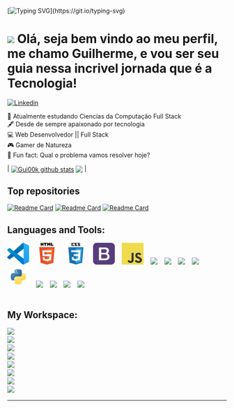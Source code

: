 [![Typing SVG](https://readme-typing-svg.herokuapp.com?font=Courier+new&color=%23808080&size=40&width=800&duration=6969&lines=Welcome+to+my+profile!)](https://git.io/typing-svg)
# <img src="https://raw.githubusercontent.com/iampavangandhi/iampavangandhi/master/gifs/Hi.gif" width="30px"> Olá, seja bem vindo ao meu perfil, me chamo Guilherme, e vou ser seu guia nessa incrivel jornada que é a Tecnologia!

[![Linkedin](https://img.shields.io/badge/LinkedIn-blue?style=for-the-badge&logo=linkedin&labelColor=blue&link=https://https://www.linkedin.com/in/guilherme-machado-freitas-694023237/)](https://www.linkedin.com/in/guilherme-machado-freitas-694023237/)

:school: Atualmente estudando Ciencias da Computação Full Stack</br>
:fountain_pen: Desde de sempre apaixonado por tecnologia</br>
:computer: Web Desenvolvedor || Full Stack</br>
:video_game: Gamer de Natureza</br>
:shower: Fun fact: Qual o problema vamos resolver hoje?</br>

| <a href="https://github.com/anuraghazra/github-readme-stats"><img align="center" src="https://github-readme-stats.vercel.app/api?username=Gui00k&theme=github_dark&hide=contribs,issues&show_icons=true&include_all_commits=true&hide_border=true" alt="Gui00k github stats" /></a> <a href="https://github.com/anuraghazra/github-readme-stats"><img align="center" src="https://github-readme-stats.vercel.app/api/top-langs/?username=Gui00k&theme=github_dark&layout=compact&exclude_repo=piercetheheavens.ga&hide_border=true&langs_count=6" /></a> |

## Top repositories

[![Readme Card](https://github-readme-stats.vercel.app/api/pin/?username=Gui00k&repo=TestDatabase&theme=github_dark)](https://github.com/Gui00k/TestDatabase)
[![Readme Card](https://github-readme-stats.vercel.app/api/pin/?username=Gui00k&repo=API-validacao&theme=github_dark)](https://github.com/Gui00k/API-validacao)
[![Readme Card](https://github-readme-stats.vercel.app/api/pin/?username=Gui00k&repo=API-s-PHP&theme=github_dark)](https://github.com/Gui00k/API-s-PHP)


## Languages and Tools:
<div>
  <img width=50px src="https://raw.githubusercontent.com/github/explore/80688e429a7d4ef2fca1e82350fe8e3517d3494d/topics/visual-studio-code/visual-studio-code.png">&nbsp;&nbsp;&nbsp;
  <img width=50px src="https://raw.githubusercontent.com/github/explore/80688e429a7d4ef2fca1e82350fe8e3517d3494d/topics/html/html.png">&nbsp;&nbsp;&nbsp;
  <img width=50px src="https://raw.githubusercontent.com/github/explore/80688e429a7d4ef2fca1e82350fe8e3517d3494d/topics/css/css.png">&nbsp;&nbsp;&nbsp;
  <img width=50px src="https://raw.githubusercontent.com/github/explore/80688e429a7d4ef2fca1e82350fe8e3517d3494d/topics/bootstrap/bootstrap.png">&nbsp;&nbsp;&nbsp;
  <img width=50px src="https://raw.githubusercontent.com/github/explore/80688e429a7d4ef2fca1e82350fe8e3517d3494d/topics/javascript/javascript.png">&nbsp;&nbsp;&nbsp;
  <img width=50px src="https://upload.wikimedia.org/wikipedia/commons/thumb/a/a7/React-icon.svg/2300px-React-icon.svg.png">&nbsp;&nbsp;&nbsp;
  <img width=50px src="https://github.com/mongodb-js/leaf/raw/master/dist/mongodb-leaf_512x512.png">&nbsp;&nbsp;&nbsp;
  <img width=50px src="https://seeklogo.com/images/N/nodejs-logo-FBE122E377-seeklogo.com.png">&nbsp;&nbsp;&nbsp;
  <img width=50px src="https://www.freepnglogos.com/uploads/logo-mysql-png/logo-mysql-mysql-logo-png-images-are-download-crazypng-21.png">&nbsp;&nbsp;&nbsp;
  <img width=50px src="https://raw.githubusercontent.com/github/explore/80688e429a7d4ef2fca1e82350fe8e3517d3494d/topics/python/python.png">&nbsp;&nbsp;&nbsp;
  <img width=50px src="https://upload.wikimedia.org/wikipedia/commons/1/18/C_Programming_Language.svg">&nbsp;&nbsp;&nbsp;
  <img width=50px src="https://brandslogos.com/wp-content/uploads/images/large/java-logo-1.png">&nbsp;&nbsp;&nbsp;
  <img width=50px src="https://upload.wikimedia.org/wikipedia/commons/thumb/5/5f/Windows_logo_-_2012.svg/2048px-Windows_logo_-_2012.svg.png">&nbsp;&nbsp;&nbsp;
  <img width=50px src="https://cdn-icons-png.flaticon.com/512/518/518713.png">&nbsp;&nbsp;&nbsp;
</div>

</br>

## My Workspace:
[<img height=40 src="https://img.shields.io/badge/windows-%230078D6.svg?&style=for-the-badge&logo=windows&logoColor=white">](https://www.microsoft.com/en-us/windows?r=1)</br>
[<img height=40 src="https://img.shields.io/badge/Zen 2-Ryzen%201700X-%23ED1C24?style=for-the-badge&logo=AMD">](https://www.amd.com/en/products/cpu/amd-ryzen-7-3700x)</br>
[<img height=40 src="https://img.shields.io/badge/Corsair-Vengeance RGB PRO 2x 8 GB-%23ffd900?style=for-the-badge&logo=corsair">](https://www.risemode.nz/memoria)</br>
[<img height=40 src="https://img.shields.io/badge/RTX%20-RX%203060-%23ED1C24?style=for-the-badge&logo=nvidia">](https://en.colorful.cn/product_show.aspx?id=1838&mid=102)</br>
[<img height=40 src="https://img.shields.io/badge/ROG%20STRIX-B550--F-%23000000?style=for-the-badge&logo=asus">](https://rog.asus.com/us/motherboards/rog-strix/rog-strix-b550-f-gaming-model/)</br>
[<img height=40 src="https://img.shields.io/badge/Corsair-RM White 750x-%23ffd900?style=for-the-badge&logo=corsair">](https://www.corsair.com/br/pt/Categorias/Produtos/Unidades-de-fonte-de-alimenta%C3%A7%C3%A3o/RM-Series-White/p/CP-9020231-WW)</br>
[<img height=40 src="https://img.shields.io/badge/WD__Black-SN550 480 GB-%23000000?style=for-the-badge&logo=westerndigital">](https://www.westerndigital.com/products/internal-drives/wd-black-sn500-nvme-ssd#WDS250G3X0C)</br>
[<img height=40 src="https://img.shields.io/badge/BarraCuda-1%20TB-%236EBE49?style=for-the-badge&logo=xpg">](https://www.seagate.com/products/hard-drives/barracuda-hard-drive/)</br>

---
<!-- BLOG-POST-LIST:END -->
